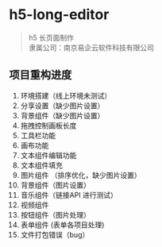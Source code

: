 # h5-long-editor
> h5 长页面制作    
> 隶属公司：南京易企云软件科技有限公司 

## 项目重构进度
1. 环境搭建（线上环境未测试）
2. 分享设置（缺少图片设置）
3. 背景组件（缺少图片设置）
4. 拖拽控制画板长度
5. 工具栏功能 
6. 画布功能 
7. 文本组件编辑功能 
8. 文本组件填充
9. 图片组件 （排序优化，缺少图片设置）
10. 背景组件（图片设置）
11. 音乐组件（链接API 进行测试）
12. 视频组件
13. 按钮组件（图片处理）
14. 表单组件 (表单各项目处理)
15. 文件打包错误（bug）